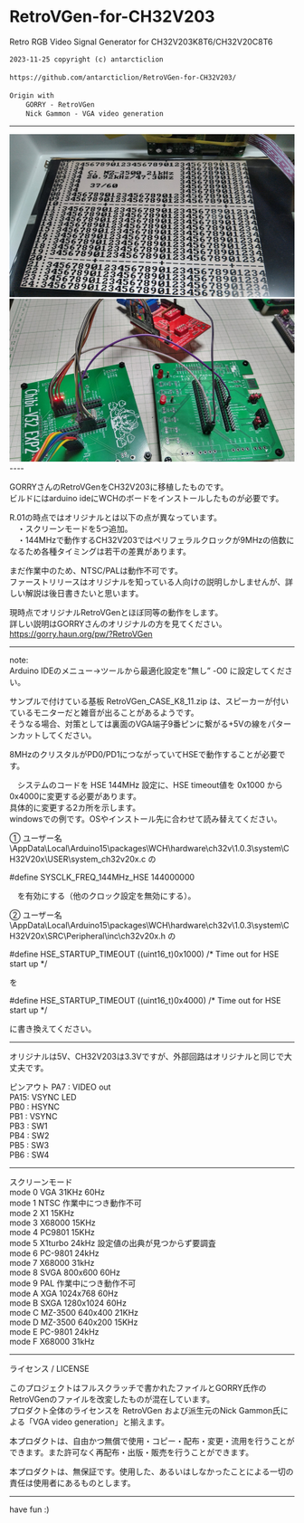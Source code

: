 # RetroVGen-for-CH32V203
Retro RGB Video Signal Generator for CH32V203K8T6/CH32V20C8T6  

    2023-11-25 copyright (c) antarcticlion  

    https://github.com/antarcticlion/RetroVGen-for-CH32V203/  

	Origin with  
		GORRY - RetroVGen  
		Nick Gammon - VGA video generation  
  
----  
<img src="images/disp.jpg" alt="動作時の画面表示例" title="動作時の画面表示例" width="512" height="288">
<img src="images/test_board.jpg" alt="テストボード" title="テストボード" width="512" height="288">
----  
  
GORRYさんのRetroVGenをCH32V203に移植したものです。  
ビルドにはarduino ideにWCHのボードをインストールしたものが必要です。  
  
R.01の時点ではオリジナルとは以下の点が異なっています。  
　・スクリーンモードを5つ追加。  
　・144MHzで動作するCH32V203ではペリフェラルクロックが9MHzの倍数になるため各種タイミングは若干の差異があります。  
  
まだ作業中のため、NTSC/PALは動作不可です。  
ファーストリリースはオリジナルを知っている人向けの説明しかしませんが、詳しい解説は後日書きたいと思います。  
  
現時点でオリジナルRetroVGenとほぼ同等の動作をします。  
詳しい説明はGORRYさんのオリジナルの方を見てください。  
https://gorry.haun.org/pw/?RetroVGen  
  
----  
  
note:  
Arduino IDEのメニュー→ツールから最適化設定を”無し” -O0 に設定してください。

サンプルで付けている基板 RetroVGen_CASE_K8_11.zip は、スピーカーが付いているモニターだと雑音が出ることがあるようです。  
そうなる場合、対策としては裏面のVGA端子9番ピンに繋がる+5Vの線をパターンカットしてください。  

8MHzのクリスタルがPD0/PD1につながっていてHSEで動作することが必要です。  
  
  
　システムのコードを HSE 144MHz 設定に、HSE timeout値を 0x1000 から 0x4000に変更する必要があります。  
  具体的に変更する2カ所を示します。  
  windowsでの例です。OSやインストール先に合わせて読み替えてください。  
    
① ユーザー名\AppData\Local\Arduino15\packages\WCH\hardware\ch32v\1.0.3\system\CH32V20x\USER\system_ch32v20x.c の  
  
  #define SYSCLK_FREQ_144MHz_HSE  144000000  
  
　を有効にする（他のクロック設定を無効にする）。  
   
② ユーザー名\AppData\Local\Arduino15\packages\WCH\hardware\ch32v\1.0.3\system\CH32V20x\SRC\Peripheral\inc\ch32v20x.h の  
  
  #define HSE_STARTUP_TIMEOUT    ((uint16_t)0x1000) /* Time out for HSE start up */  
  
  を  
  
  #define HSE_STARTUP_TIMEOUT    ((uint16_t)0x4000) /* Time out for HSE start up */  
  
  に書き換えてください。  
  
----  
オリジナルは5V、CH32V203は3.3Vですが、外部回路はオリジナルと同じで大丈夫です。

ピンアウト
            PA7 : VIDEO out  
            PA15: VSYNC LED  
            PB0 : HSYNC  
            PB1 : VSYNC  
            PB3 : SW1  
            PB4 : SW2  
            PB5 : SW3  
            PB6 : SW4  

----

スクリーンモード  
          mode 0 VGA 31KHz 60Hz  
          mode 1 NTSC 作業中につき動作不可  
          mode 2 X1 15KHz  
          mode 3 X68000 15KHz  
          mode 4 PC9801 15KHz  
          mode 5 X1turbo 24kHz 設定値の出典が見つからず要調査  
          mode 6 PC-9801 24kHz  
          mode 7 X68000 31kHz  
          mode 8 SVGA 800x600 60Hz  
          mode 9 PAL 作業中につき動作不可  
          mode A XGA 1024x768 60Hz   
          mode B SXGA 1280x1024 60Hz    
          mode C MZ-3500 640x400 21KHz  
          mode D MZ-3500 640x200 15KHz   
          mode E PC-9801 24kHz  
          mode F X68000 31kHz  
	
----  

  
ライセンス / LICENSE  
  
このプロジェクトはフルスクラッチで書かれたファイルとGORRY氏作のRetroVGenのファイルを改変したものが混在しています。  
プロダクト全体のライセンスを RetroVGen および派生元のNick Gammon氏による「VGA video generation」と揃えます。  
  
 本プロダクトは、自由かつ無償で使用・コピー・配布・変更・流用を行うことが  
 できます。また許可なく再配布・出版・販売を行うことができます。  
   
 本プロダクトは、無保証です。使用した、あるいはしなかったことによる一切の  
 責任は使用者にあるものとします。  
  
----  
have fun :)  
